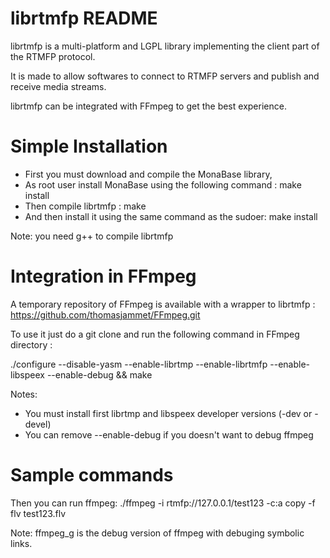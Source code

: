 librtmfp README
===============

librtmfp is a multi-platform and LGPL library implementing the client part of the RTMFP protocol. 

It is made to allow softwares to connect to RTMFP servers and publish and receive media streams.

librtmfp can be integrated with FFmpeg to get the best experience.

# Simple Installation

- First you must download and compile the MonaBase library,
- As root user install MonaBase using the following command :
  make install
- Then compile librtmfp :
  make
- And then install it using the same command as the sudoer:
  make install

Note: you need g++ to compile librtmfp

# Integration in FFmpeg

A temporary repository of FFmpeg is available with a wrapper to librtmfp : https://github.com/thomasjammet/FFmpeg.git

To use it just do a git clone and run the following command in FFmpeg directory :

./configure --disable-yasm --enable-librtmp --enable-librtmfp --enable-libspeex --enable-debug && make

Notes: 
 - You must install first librtmp and libspeex developer versions (-dev or -devel)
 - You can remove --enable-debug if you doesn't want to debug ffmpeg
 
# Sample commands
 
Then you can run ffmpeg:
./ffmpeg -i rtmfp://127.0.0.1/test123 -c:a copy -f flv test123.flv

Note: ffmpeg_g is the debug version of ffmpeg with debuging symbolic links.